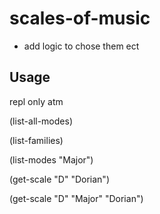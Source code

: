 # scales-of-music
  
 - add logic to chose them ect

## Usage

   repl only atm

  (list-all-modes)

  (list-families)

  (list-modes "Major")

  (get-scale "D" "Dorian")

  (get-scale "D" "Major" "Dorian")

  
